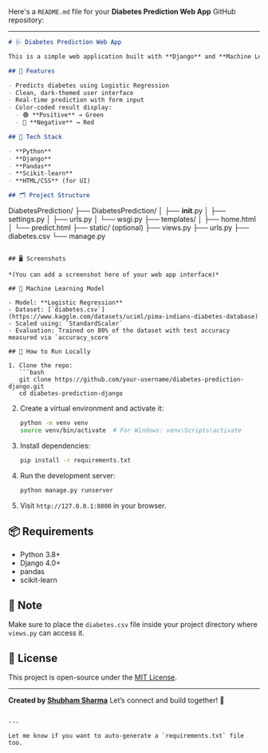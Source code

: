 Here's a `README.md` file for your **Diabetes Prediction Web App** GitHub repository:

---

```markdown
# 🩺 Diabetes Prediction Web App

This is a simple web application built with **Django** and **Machine Learning** that predicts whether a person is likely to have diabetes based on medical input data.

## 🚀 Features

- Predicts diabetes using Logistic Regression
- Clean, dark-themed user interface
- Real-time prediction with form input
- Color-coded result display:
  - 🟢 **Positive** → Green
  - 🔴 **Negative** → Red

## 🧪 Tech Stack

- **Python**
- **Django**
- **Pandas**
- **Scikit-learn**
- **HTML/CSS** (for UI)

## 🗂️ Project Structure

```

DiabetesPrediction/
├── DiabetesPrediction/
│   ├── **init**.py
│   ├── settings.py
│   ├── urls.py
│   └── wsgi.py
├── templates/
│   ├── home.html
│   └── predict.html
├── static/ (optional)
├── views.py
├── urls.py
├── diabetes.csv
└── manage.py

````

## 🖥️ Screenshots

*(You can add a screenshot here of your web app interface)*

## 🧠 Machine Learning Model

- Model: **Logistic Regression**
- Dataset: [`diabetes.csv`](https://www.kaggle.com/datasets/uciml/pima-indians-diabetes-database)
- Scaled using: `StandardScaler`
- Evaluation: Trained on 80% of the dataset with test accuracy measured via `accuracy_score`

## 📝 How to Run Locally

1. Clone the repo:
   ```bash
   git clone https://github.com/your-username/diabetes-prediction-django.git
   cd diabetes-prediction-django
````

2. Create a virtual environment and activate it:

   ```bash
   python -m venv venv
   source venv/bin/activate  # For Windows: venv\Scripts\activate
   ```

3. Install dependencies:

   ```bash
   pip install -r requirements.txt
   ```

4. Run the development server:

   ```bash
   python manage.py runserver
   ```

5. Visit `http://127.0.0.1:8000` in your browser.

## 📦 Requirements

* Python 3.8+
* Django 4.0+
* pandas
* scikit-learn

## 📌 Note

Make sure to place the `diabetes.csv` file inside your project directory where `views.py` can access it.

## 📄 License

This project is open-source under the [MIT License](LICENSE).

---

**Created by [Shubham Sharma](https://www.linkedin.com/in/shubhamsharma611/)**
Let’s connect and build together! 🤝

```

---

Let me know if you want to auto-generate a `requirements.txt` file too.
```
